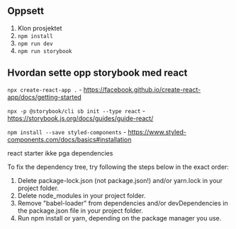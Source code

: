 #

## Oppsett

1. Klon prosjektet
2. `npm install`
3. `npm run dev`
4. `npm run storybook`

## Hvordan sette opp storybook med react

`npx create-react-app .` - https://facebook.github.io/create-react-app/docs/getting-started

`npx -p @storybook/cli sb init --type react` - https://storybook.js.org/docs/guides/guide-react/

`npm install --save styled-components` - https://www.styled-components.com/docs/basics#installation

react starter ikke pga dependencies

To fix the dependency tree, try following the steps below in the exact order:

1. Delete package-lock.json (not package.json!) and/or yarn.lock in your project folder.
2. Delete node_modules in your project folder.
3. Remove "babel-loader" from dependencies and/or devDependencies in the package.json file in your project folder.
4. Run npm install or yarn, depending on the package manager you use.
